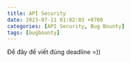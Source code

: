 ```yaml
---
title: API Security
date: 2023-07-11 01:02:03 +0700
categories: [API Security, Bug Bounty]
tags: [bugbounty]
---
```


Để đây để viết  đúng deadline =))
